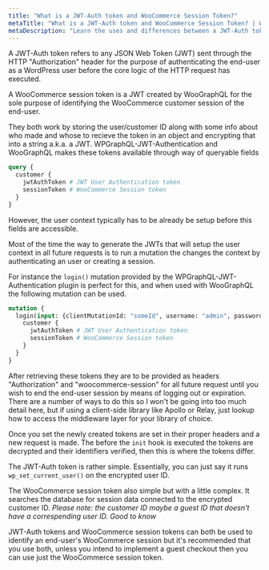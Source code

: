 ```yaml
---
title: "What is a JWT-Auth token and WooCommerce Session Token?"
metaTitle: "What is a JWT-Auth token and WooCommerce Session Token? | WooGraphQL Docs | AxisTaylor"
metaDescription: "Learn the uses and differences between a JWT-Auth token and WooCommerce Session token."
---
```


A JWT-Auth token refers to any JSON Web Token (JWT) sent through the HTTP "Authorization" header for the purpose of authenticating the end-user as a WordPress user before the core logic of the HTTP request has executed.

A WooCommerce session token is a JWT created by WooGraphQL for the sole purpose of identifying the WooCommerce customer session of the end-user.

They both work by storing the user/customer ID along with some info about who made and whose to recieve the token in an object and encrypting that into a string a.k.a. a JWT.
WPGraphQL-JWT-Authentication and WooGraphQL makes these tokens available through way of queryable fields
```graphql
query {
  customer {
    jwtAuthToken # JWT User Authentication token
    sessionToken # WooCommerce Session token
  }
}
```
However, the user context typically has to be already be setup before this fields are accessible.

Most of the time the way to generate the JWTs that will setup the user context in all future requests is to run a mutation the changes the context by authenticating an user or creating a session.

For instance the `login()` mutation provided by the WPGraphQL-JWT-Authentication plugin is perfect for this, and when used with WooGraphQL the following mutation can be used.
```graphql
mutation {
  login(input: {clientMutationId: "someId", username: "admin", password: "password"}) {
    customer {
      jwtAuthToken # JWT User Authentication token
      sessionToken # WooCommerce Session token
    }
  }
}
```

After retrieving these tokens they are to be provided as headers "Authorization" and "woocommerce-session" for all future request until you wish to end the end-user session by means of logging out or expiration.
There are a number of ways to do this so I won't be going into too much detail here, but if using a client-side library like Apollo or Relay, just lookup how to access the middleware layer for your library of choice.

Once you set the newly created tokens are set in their proper headers and a new request is made. The before the `init` hook is executed the tokens are decrypted and their identifiers verified, then this is where the tokens differ.

The JWT-Auth token is rather simple. Essentially, you can just say it runs `wp_set_current_user()` on the encrypted user ID.

The WooCommerce session token also simple but with a little complex. It searches the database for session data connected to the encrypted customer ID. _Please note: the customer ID maybe a guest ID that doesn't have a correspending user ID. Good to know_

JWT-Auth tokens and WooCommerce session tokens can both be used to identify an end-user's WooCommerce session but it's recommended that you use both, unless you intend to implement a guest checkout then you can use just the WooCommerce session token.

